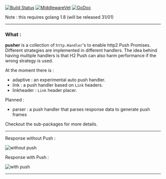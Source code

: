 [![Build Status](https://travis-ci.org/romainmenke/pusher.svg?branch=master)](https://travis-ci.org/romainmenke/pusher)
[![MiddlewareVet](https://middleware.vet/github.com/romainmenke/pusher.svg)](https://middleware.vet#github.com/romainmenke/pusher)
[![GoDoc](https://godoc.org/github.com/romainmenke/pusher?status.svg)](https://godoc.org/github.com/romainmenke/pusher)

Note : this requires golang 1.8 (will be released 31/01)

---

### What :

**pusher** is a collection of `http.Handler`'s to enable http2 Push Promises. Different strategies are implemented in different handlers.
The idea behind having multiple handlers is that H2 Push can also harm performance if the wrong strategy is used.

At the moment there is :
- adaptive : an experimental auto push handler.
- link : a push handler based on `Link` headers.
- linkheader : `Link` header placer.

Planned :
- parser : a push handler that parses response data to generate push frames

Checkout the sub-packages for more details.

---

Response without Push :

![without push](https://raw.githubusercontent.com/romainmenke/pusher/master/example/readme/before_push.png)

Response with Push :

![with push](https://raw.githubusercontent.com/romainmenke/pusher/master/example/readme/after_push.png)

----
